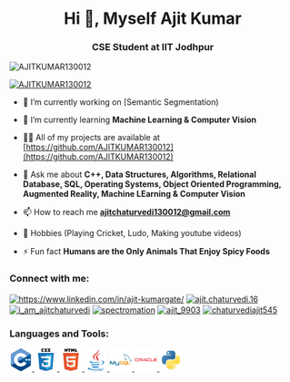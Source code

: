 <h1 align="center">Hi 👋, Myself Ajit Kumar</h1>
<h3 align="center">CSE Student at IIT Jodhpur</h3>

<p align="left"> <img src="https://komarev.com/ghpvc/?username=rajat123456&label=Profile%20views&color=0e75b6&style=flat" alt="AJITKUMAR130012" /> </p>

<p align="left"> <a href="https://github.com/ryo-ma/github-profile-trophy"><img src="https://github-profile-trophy.vercel.app/?username=AJITKUMAR130012" alt="AJITKUMAR130012" /></a> </p>

- 🔭 I’m currently working on [Semantic Segmentation)

- 🌱 I’m currently learning **Machine Learning & Computer Vision**

- 👨‍💻 All of my projects are available at [https://github.com/AJITKUMAR130012](https://github.com/AJITKUMAR130012)

- 💬 Ask me about **C++, Data Structures, Algorithms, Relational Database, SQL, Operating Systems, Object Oriented Programming, Augmented Reality, Machine LEarning & Computer Vision**

- 📫 How to reach me **ajitchaturvedi130012@gmail.com**

- 📄 Hobbies (Playing Cricket, Ludo, Making youtube videos)

- ⚡ Fun fact **Humans are the Only Animals That Enjoy Spicy Foods**

<h3 align="left">Connect with me:</h3>
<p align="left">
<a href="https://www.linkedin.com/in/ajit-kumargate/" target="blank"><img align="center" src="https://raw.githubusercontent.com/rahuldkjain/github-profile-readme-generator/master/src/images/icons/Social/linked-in-alt.svg" alt="https://www.linkedin.com/in/ajit-kumargate/" height="30" width="40" /></a>
<a href="https://fb.com/ajit.chaturvedi.16" target="blank"><img align="center" src="https://raw.githubusercontent.com/rahuldkjain/github-profile-readme-generator/master/src/images/icons/Social/facebook.svg" alt="ajit.chaturvedi.16" height="30" width="40" /></a>
<a href="https://instagram.com/i_am_ajitchaturvedi" target="blank"><img align="center" src="https://raw.githubusercontent.com/rahuldkjain/github-profile-readme-generator/master/src/images/icons/Social/instagram.svg" alt="i_am_ajitchaturvedi" height="30" width="40" /></a>
<a href="https://www.youtube.com/c/spectromation" target="blank"><img align="center" src="https://raw.githubusercontent.com/rahuldkjain/github-profile-readme-generator/master/src/images/icons/Social/youtube.svg" alt="spectromation" height="30" width="40" /></a>
<a href="https://www.codechef.com/users/ajit_9903" target="blank"><img align="center" src="https://cdn.jsdelivr.net/npm/simple-icons@3.1.0/icons/codechef.svg" alt="ajit_9903" height="30" width="40" /></a>
<a href="https://auth.geeksforgeeks.org/user/chaturvediajit545/practice" target="blank"><img align="center" src="https://raw.githubusercontent.com/rahuldkjain/github-profile-readme-generator/master/src/images/icons/Social/geeks-for-geeks.svg" alt="chaturvediajit545" height="30" width="40" /></a>
</p>

<h3 align="left">Languages and Tools:</h3>
<p align="left"> <a href="https://www.w3schools.com/cpp/" target="_blank" rel="noreferrer"> <img src="https://raw.githubusercontent.com/devicons/devicon/master/icons/cplusplus/cplusplus-original.svg" alt="cplusplus" width="40" height="40"/> </a> <a href="https://www.w3schools.com/css/" target="_blank" rel="noreferrer"> <img src="https://raw.githubusercontent.com/devicons/devicon/master/icons/css3/css3-original-wordmark.svg" alt="css3" width="40" height="40"/> </a> <a href="https://www.w3.org/html/" target="_blank" rel="noreferrer"> <img src="https://raw.githubusercontent.com/devicons/devicon/master/icons/html5/html5-original-wordmark.svg" alt="html5" width="40" height="40"/> </a> <a href="https://www.java.com" target="_blank" rel="noreferrer"> <img src="https://raw.githubusercontent.com/devicons/devicon/master/icons/java/java-original.svg" alt="java" width="40" height="40"/> </a> <a href="https://www.mysql.com/" target="_blank" rel="noreferrer"> <img src="https://raw.githubusercontent.com/devicons/devicon/master/icons/mysql/mysql-original-wordmark.svg" alt="mysql" width="40" height="40"/> </a> <a href="https://www.oracle.com/" target="_blank" rel="noreferrer"> <img src="https://raw.githubusercontent.com/devicons/devicon/master/icons/oracle/oracle-original.svg" alt="oracle" width="40" height="40"/> </a> <a href="https://www.python.org" target="_blank" rel="noreferrer"> <img src="https://raw.githubusercontent.com/devicons/devicon/master/icons/python/python-original.svg" alt="python" width="40" height="40"/> </a> </p>

